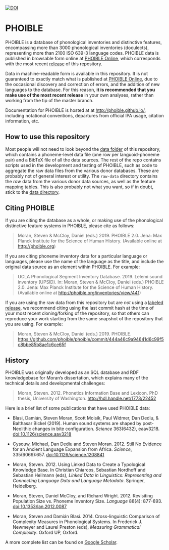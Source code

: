 [![DOI](https://zenodo.org/badge/19120525.svg)](https://zenodo.org/badge/latestdoi/19120525)

# PHOIBLE

PHOIBLE is a database of phonological inventories and distinctive features,
encompassing more than 3000 phonological inventories (doculects), representing
more than 2100 ISO 639-3 language codes. PHOIBLE data is published in
browsable form online at [PHOIBLE Online](http://phoible.org), which
corresponds with the most recent
[release](https://github.com/phoible/phoible/releases) of this repository.

Data in machine-readable form is available in this repository. It is not
guaranteed to exactly match what is published at [PHOIBLE
Online](http://phoible.org), due to the occasional discovery and correction of
errors, and the addition of new languages to the database. For this reason,
**it is recommended that you make use of the most recent release** in
your own analyses, rather than working from the tip of the master branch.

Documentation for PHOIBLE is hosted at at http://phoible.github.io/, including
notational conventions, departures from official IPA usage, citation
information, etc.

## How to use this repository

Most people will not need to look beyond the [data
folder](https://github.com/phoible/dev/tree/master/data) of this repository,
which contains a phoneme-level data file (one row per languoid-phoneme pair)
and a BibTeX file
of all the data sources. The rest of the repo contains scripts used in the
development and testing of PHOIBLE, such as code to aggregate the raw data
files from the various donor databases. These are probably not of general
interest or utility. The `raw-data` directory contains the *raw* data from the
various donor data sources, as well as the feature mapping tables. This is
also probably not what you want, so if in doubt, stick to the
[data directory](https://github.com/phoible/dev/tree/master/data).

## Citing PHOIBLE

If you are citing the database as a whole, or making use of the phonological
distinctive feature systems in PHOIBLE, please cite as follows:

> Moran, Steven & McCloy, Daniel (eds.) 2019. PHOIBLE 2.0. Jena: Max Planck
  Institute for the Science of Human History. (Available online at
  http://phoible.org)

If you are citing phoneme inventory data for a particular language or
languages, please use the name of the language as the title, and include the
original data source as an element within PHOIBLE. For example:

> UCLA Phonological Segment Inventory Database. 2019. Lelemi sound inventory
  (UPSID). In: Moran, Steven & McCloy, Daniel (eds.) PHOIBLE 2.0. Jena: Max
  Planck Institute for the Science of Human History. (Available online at
  http://phoible.org/inventories/view/441)

If you are using the raw data from this repository but are *not* using a
[labeled release](https://github.com/phoible/phoible/releases), we recommend
citing using the last commit hash at the time of your most recent
cloning/forking of the repository, so that others can reproduce your work
starting from the same snapshot of the repository that you are using. For 
example:

> Moran, Steven & McCloy, Daniel (eds.) 2019. PHOIBLE.
  https://github.com/phoible/phoible/commit/444a46c9a94641d6c99f5c8bbe85b8ae1c6ce65f

## History

PHOIBLE was originally developed as an SQL database and RDF knowledgebase for
Moran’s dissertation, which explains many of the technical details and
developmental challenges:

> Moran, Steven. 2012. Phonetics Information Base and Lexicon. PhD thesis,
  University of Washington. http://hdl.handle.net/1773/22452

Here is a brief list of some publications that have used PHOIBLE data:

- Blasi, Damián, Steven Moran, Scott Moisik, Paul Widmer, Dan Dediu,
  & Balthasar Bickel (2019). Human sound systems are shaped by post-Neolithic
  changes in bite configuration. *Science* 363(6432), eaav3218.
  [doi:10.1126/science.aav3218](http://dx.doi.org/10.1126/science.aav3218)

- Cysouw, Michael, Dan Dediu and Steven Moran. 2012. Still No Evidence for an
  Ancient Language Expansion from Africa. *Science*, 335(6069):657. [doi:10.1126/science.1208841](https://doi.org/10.1126/science.1208841)

- Moran, Steven. 2012. Using Linked Data to Create a Typological Knowledge
  Base. In Christian Chiarcos, Sebastian Nordhoff and Sebastian Hellmann
  (eds), *Linked Data in Linguistics: Representing and Connecting Language
  Data and Language Metadata*. Springer, Heidelberg.

- Moran, Steven, Daniel McCloy, and Richard Wright. 2012. Revisiting
  Population Size vs. Phoneme Inventory Size. *Language* 88(4): 877-893. [doi:10.1353/lan.2012.0087](https://doi.org/10.1353/lan.2012.0087)

- Moran, Steven and Damián Blasi. 2014. Cross-linguistic Comparison of
  Complexity Measures in Phonological Systems. In Frederick J. Newmeyer and
  Laurel Preston (eds), *Measuring Grammatical Complexity*. Oxford UP,
  Oxford.

A more complete list can be found on [Google Scholar](https://scholar.google.com/scholar?oi=bibs&hl=en&cites=576981116309388928&as_sdt=5).